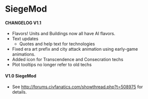 SiegeMod
====

#### CHANGELOG V1.1

- Flavors! Units and Buildings now all have AI flavors.
- Text updates
    - Quotes and help text for technologies
- Fixed era art prefix and city attack animation using early-game animations.
- Added icon for Transcendence and Consecration techs
- Plot tooltips no longer refer to old techs

#### V1.0 SiegeMod
- See http://forums.civfanatics.com/showthread.php?t=508975 for details.
